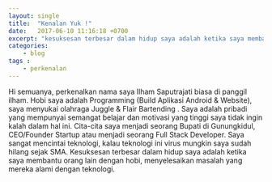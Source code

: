 ```yaml
---
layout: single
title:  "Kenalan Yuk !"
date:   2017-06-10 11:16:18 +0700
excerpt: "kesuksesan terbesar dalam hidup saya adalah ketika saya membantu orang lain dengan hobi, menyelesaikan masalah yang mereka alami dengan teknologi"
categories:
    - blog
tags :
    - perkenalan
---
```


Hi semuanya, perkenalkan nama saya Ilham Saputrajati biasa di panggil ilham.
Hobi saya adalah Programming (Build Aplikasi Android & Website), saya menyukai olahraga Juggle & Flair Bartending .
Saya adalah pribadi yang mempunyai semangat belajar dan motivasi yang tinggi saya tidak ingin kalah dalam hal ini.
Cita-cita saya menjadi seorang Bupati di Gunungkidul, CEO/Founder Startup atau menjadi seorang Full Stack Developer.
Saya sangat mencintai teknologi, kalau teknologi ini virus mungkin saya sudah hilang sejak SMA.
Kesuksesan terbesar dalam hidup saya adalah ketika saya membantu orang lain dengan hobi, menyelesaikan masalah yang mereka alami dengan teknologi.
